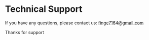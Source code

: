 # Technical Support

If you have any questions, please contact us: finge7164@gmail.com

Thanks for support
